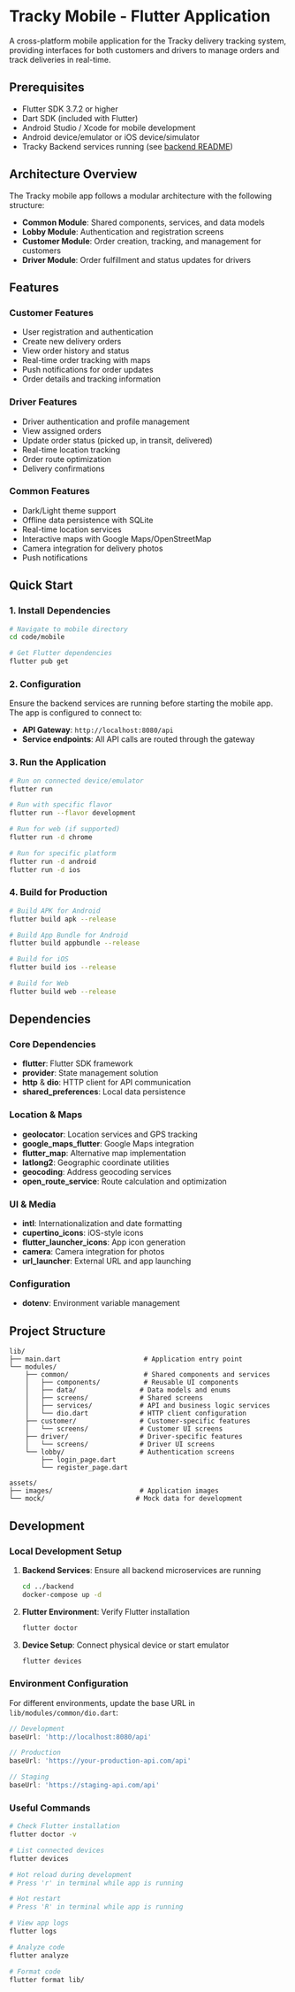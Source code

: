 # Tracky Mobile - Flutter Application

A cross-platform mobile application for the Tracky delivery tracking system, providing interfaces for both customers and drivers to manage orders and track deliveries in real-time.

## Prerequisites

- Flutter SDK 3.7.2 or higher
- Dart SDK (included with Flutter)
- Android Studio / Xcode for mobile development
- Android device/emulator or iOS device/simulator
- Tracky Backend services running (see [backend README](../backend/README.md))

## Architecture Overview

The Tracky mobile app follows a modular architecture with the following structure:

- **Common Module**: Shared components, services, and data models
- **Lobby Module**: Authentication and registration screens
- **Customer Module**: Order creation, tracking, and management for customers
- **Driver Module**: Order fulfillment and status updates for drivers

## Features

### Customer Features

- User registration and authentication
- Create new delivery orders
- View order history and status
- Real-time order tracking with maps
- Push notifications for order updates
- Order details and tracking information

### Driver Features

- Driver authentication and profile management
- View assigned orders
- Update order status (picked up, in transit, delivered)
- Real-time location tracking
- Order route optimization
- Delivery confirmations

### Common Features

- Dark/Light theme support
- Offline data persistence with SQLite
- Real-time location services
- Interactive maps with Google Maps/OpenStreetMap
- Camera integration for delivery photos
- Push notifications

## Quick Start

### 1. Install Dependencies

```bash
# Navigate to mobile directory
cd code/mobile

# Get Flutter dependencies
flutter pub get
```

### 2. Configuration

Ensure the backend services are running before starting the mobile app. The app is configured to connect to:

- **API Gateway**: `http://localhost:8080/api`
- **Service endpoints**: All API calls are routed through the gateway

### 3. Run the Application

```bash
# Run on connected device/emulator
flutter run

# Run with specific flavor
flutter run --flavor development

# Run for web (if supported)
flutter run -d chrome

# Run for specific platform
flutter run -d android
flutter run -d ios
```

### 4. Build for Production

```bash
# Build APK for Android
flutter build apk --release

# Build App Bundle for Android
flutter build appbundle --release

# Build for iOS
flutter build ios --release

# Build for Web
flutter build web --release
```

## Dependencies

### Core Dependencies

- **flutter**: Flutter SDK framework
- **provider**: State management solution
- **http** & **dio**: HTTP client for API communication
- **shared_preferences**: Local data persistence

### Location & Maps

- **geolocator**: Location services and GPS tracking
- **google_maps_flutter**: Google Maps integration
- **flutter_map**: Alternative map implementation
- **latlong2**: Geographic coordinate utilities
- **geocoding**: Address geocoding services
- **open_route_service**: Route calculation and optimization

### UI & Media

- **intl**: Internationalization and date formatting
- **cupertino_icons**: iOS-style icons
- **flutter_launcher_icons**: App icon generation
- **camera**: Camera integration for photos
- **url_launcher**: External URL and app launching

### Configuration

- **dotenv**: Environment variable management

## Project Structure

```text
lib/
├── main.dart                     # Application entry point
└── modules/
    ├── common/                   # Shared components and services
    │   ├── components/           # Reusable UI components
    │   ├── data/                # Data models and enums
    │   ├── screens/             # Shared screens
    │   ├── services/            # API and business logic services
    │   └── dio.dart             # HTTP client configuration
    ├── customer/                # Customer-specific features
    │   └── screens/             # Customer UI screens
    ├── driver/                  # Driver-specific features
    │   └── screens/             # Driver UI screens
    └── lobby/                   # Authentication screens
        ├── login_page.dart
        └── register_page.dart

assets/
├── images/                      # Application images
└── mock/                       # Mock data for development
```

## Development

### Local Development Setup

1. **Backend Services**: Ensure all backend microservices are running

   ```bash
   cd ../backend
   docker-compose up -d
   ```

2. **Flutter Environment**: Verify Flutter installation

   ```bash
   flutter doctor
   ```

3. **Device Setup**: Connect physical device or start emulator
   ```bash
   flutter devices
   ```

### Environment Configuration

For different environments, update the base URL in `lib/modules/common/dio.dart`:

```dart
// Development
baseUrl: 'http://localhost:8080/api'

// Production
baseUrl: 'https://your-production-api.com/api'

// Staging
baseUrl: 'https://staging-api.com/api'
```

### Useful Commands

```bash
# Check Flutter installation
flutter doctor -v

# List connected devices
flutter devices

# Hot reload during development
# Press 'r' in terminal while app is running

# Hot restart
# Press 'R' in terminal while app is running

# View app logs
flutter logs

# Analyze code
flutter analyze

# Format code
flutter format lib/
```

